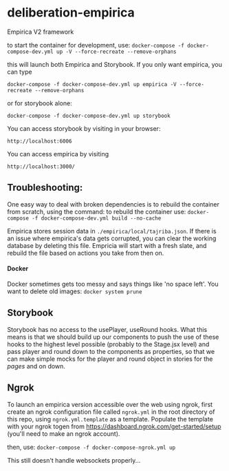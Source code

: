 # deliberation-empirica
Empirica V2 framework

to start the container for development, use:
`docker-compose -f docker-compose-dev.yml up -V --force-recreate --remove-orphans`

this will launch both Empirica and Storybook. If you only want empirica, you can type

`docker-compose -f docker-compose-dev.yml up empirica -V --force-recreate --remove-orphans`

or for storybook alone:

`docker-compose -f docker-compose-dev.yml up storybook`

You can access storybook by visiting in your browser:
```
http://localhost:6006
```


You can access empirica by visiting
```
http://localhost:3000/
```


## Troubleshooting:
One easy way to deal with broken dependencies is to rebuild the container from scratch, using the command:
to rebuild the container use:
`docker-compose -f docker-compose-dev.yml build --no-cache`



Empirica stores session data in `./empirica/local/tajriba.json`.
If there is an issue where empirica's data gets corrupted, you can clear the working database
by deleting this file. Empricia will start with a fresh slate, and rebuild the file based on
actions you take from then on.

#### Docker
Docker sometimes gets too messy and says things like 'no space left'. You want to delete old images:
`docker system prune`


## Storybook
Storybook has no access to the usePlayer, useRound hooks. What this means is that we should build up our components to push the use of these hooks to the highest level possible (probably to the Stage.jsx level) and pass player and round down to the components as properties, so that we can make simple mocks for the player and round object in stories for the *pages* and on down.


## Ngrok
To launch an empirica version accessible over the web using ngrok, 
first create an ngrok configuration file called `ngrok.yml` in the
root directory of this repo, using `ngrok.yml.template` as a template.  Populate the template with your ngrok togen from 
https://dashboard.ngrok.com/get-started/setup 
(you'll need to make an ngrok account). 

then, use:
`docker-compose -f docker-compose-ngrok.yml up`

This still doesn't handle websockets properly...